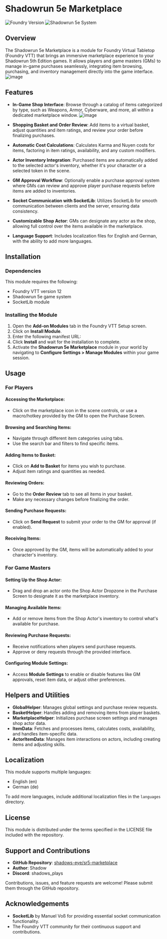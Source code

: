 <!--- Downloads @ Latest Badge -->
<!--- replace <user>/<repo> with your shadows-eye/sr5-marketplace -->
<!--- ![Latest Release Download Count](https://img.shields.io/github/downloads/<user>/<repo>/latest/module.zip) -->

<!--- Forge Bazaar Install % Badge -->
<!--- replace <your-module-name> with the `name` in your manifest -->
<!--- ![Forge Installs](https://img.shields.io/badge/dynamic/json?label=Forge%20Installs&query=package.installs&suffix=%25&url=https%3A%2F%2Fforge-vtt.com%2Fapi%2Fbazaar%2Fpackage%2F<your-module-name>&colorB=4aa94a) -->


# Shadowrun 5e Marketplace

![Foundry Version](https://img.shields.io/badge/Foundry-v12-informational)
![Shadowrun 5e System](https://img.shields.io/badge/System-Shadowrun%205e-green)

## Overview

The Shadowrun 5e Marketplace is a module for Foundry Virtual Tabletop (Foundry VTT) that brings an immersive marketplace experience to your Shadowrun 5th Edition games. It allows players and game masters (GMs) to manage in-game purchases seamlessly, integrating item browsing, purchasing, and inventory management directly into the game interface.
![image](https://github.com/user-attachments/assets/c07f6b53-0231-4949-80db-910b9041f3fd)


## Features

- **In-Game Shop Interface**: Browse through a catalog of items categorized by type, such as Weapons, Armor, Cyberware, and more, all within a dedicated marketplace window.
![image](https://github.com/user-attachments/assets/c7608d7d-c5bf-44ec-bc1f-f9ec6e438a5b)


- **Shopping Basket and Order Review**: Add items to a virtual basket, adjust quantities and item ratings, and review your order before finalizing purchases.
- **Automatic Cost Calculations**: Calculates Karma and Nuyen costs for items, factoring in item ratings, availability, and any custom modifiers.
- **Actor Inventory Integration**: Purchased items are automatically added to the selected actor's inventory, whether it's your character or a selected token in the scene.
- **GM Approval Workflow**: Optionally enable a purchase approval system where GMs can review and approve player purchase requests before items are added to inventories.
- **Socket Communication with SocketLib**: Utilizes SocketLib for smooth communication between clients and the server, ensuring data consistency.
- **Customizable Shop Actor**: GMs can designate any actor as the shop, allowing full control over the items available in the marketplace.
- **Language Support**: Includes localization files for English and German, with the ability to add more languages.

## Installation

### Dependencies

This module requires the following:
- Foundry VTT version 12
- Shadowrun 5e game system
- SocketLib module

### Installing the Module

1. Open the **Add-on Modules** tab in the Foundry VTT Setup screen.
2. Click on **Install Module**.
3. Enter the following manifest URL:
4. Click **Install** and wait for the installation to complete.
5. Activate the **Shadowrun 5e Marketplace** module in your world by navigating to **Configure Settings > Manage Modules** within your game session.

## Usage

### For Players

#### Accessing the Marketplace:
- Click on the marketplace icon in the scene controls, or use a macro/hotkey provided by the GM to open the Purchase Screen.

#### Browsing and Searching Items:
- Navigate through different item categories using tabs.
- Use the search bar and filters to find specific items.

#### Adding Items to Basket:
- Click on **Add to Basket** for items you wish to purchase.
- Adjust item ratings and quantities as needed.

#### Reviewing Orders:
- Go to the **Order Review** tab to see all items in your basket.
- Make any necessary changes before finalizing the order.

#### Sending Purchase Requests:
- Click on **Send Request** to submit your order to the GM for approval (if enabled).

#### Receiving Items:
- Once approved by the GM, items will be automatically added to your character's inventory.

### For Game Masters

#### Setting Up the Shop Actor:
- Drag and drop an actor onto the Shop Actor Dropzone in the Purchase Screen to designate it as the marketplace inventory.

#### Managing Available Items:
- Add or remove items from the Shop Actor's inventory to control what's available for purchase.

#### Reviewing Purchase Requests:
- Receive notifications when players send purchase requests.
- Approve or deny requests through the provided interface.

#### Configuring Module Settings:
- Access **Module Settings** to enable or disable features like GM approvals, reset item data, or adjust other preferences.

## Helpers and Utilities

- **GlobalHelper**: Manages global settings and purchase review requests.
- **BasketHelper**: Handles adding and removing items from player baskets.
- **MarketplaceHelper**: Initializes purchase screen settings and manages shop actor data.
- **ItemData**: Fetches and processes items, calculates costs, availability, and handles item-specific data.
- **ActorItemData**: Manages item interactions on actors, including creating items and adjusting skills.

## Localization

This module supports multiple languages:
- English (en)
- German (de)

To add more languages, include additional localization files in the `languages` directory.

## License

This module is distributed under the terms specified in the LICENSE file included with the repository.

## Support and Contributions

- **GitHub Repository**: [shadows-eye/sr5-marketplace](https://github.com/shadows-eye/sr5-marketplace)
- **Author**: Shadow
- **Discord**: shadows_plays

Contributions, issues, and feature requests are welcome! Please submit them through the GitHub repository.

## Acknowledgements

- **SocketLib** by Manuel Voß for providing essential socket communication functionality.
- The Foundry VTT community for their continuous support and contributions.
